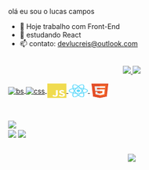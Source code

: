 olá eu sou o lucas campos
- 🔭 Hoje trabalho com Front-End
- 🌱 estudando React
- 📫 contato: devlucreis@outlook.com
<div style="display = inline-block"><br>
<link rel="stylesheet" href="https://cdn.jsdelivr.net/gh/devicons/devicon@v2.15.1/devicon.min.css">
<div align="center" display=inline>
  <a href="https://github.com/tencampos">
  <img height="180em" src="https://github-readme-stats.vercel.app/api?username=tencampos&show_icons=true&theme=dark&include_all_commits=true&count_private=true"/>
  <img height="180em" src="https://github-readme-stats.vercel.app/api/top-langs/?username=tencampos&layout=compact&langs_count=7&theme=dark"/>
</div>
<div style="display: inline_block"><br>

  <img align="center" alt="bs" height="30" width="40" src="https://cdn.jsdelivr.net/gh/devicons/devicon/icons/bootstrap/bootstrap-original.svg" />
  <img align="center" alt="css" height="30" width="40" src="https://cdn.jsdelivr.net/gh/devicons/devicon/icons/css3/css3-original.svg" />
  <img align="center" alt="Js" height="30" width="40" src="https://raw.githubusercontent.com/devicons/devicon/master/icons/javascript/javascript-plain.svg">
  <img align="center" alt="React" height="30" width="40" src="https://raw.githubusercontent.com/devicons/devicon/master/icons/react/react-original.svg">
  <img align="center" alt="HTML" height="30" width="40" src="https://raw.githubusercontent.com/devicons/devicon/master/icons/html5/html5-original.svg">
  </div>
 </div>
  
  ##

<div style="display: inline_block"><br>
<a href="https://www.linkedin.com/in/lucas-campos-reis-alves-381435144/" target"=_blank">
<img src="https://img.shields.io/badge/LinkedIn-0077B5?style=for-the-badge&logo=linkedin&logoColor=white" target="_blank"></a>
<div>
          
<a href="devlucreis@outlook.com" target="_blank">
<img src="https://img.shields.io/badge/Microsoft_Outlook-0078D4?style=for-the-badge&logo=microsoft-outlook&logoColor=white" target="_blank"></a>

<a href="https://www.instagram.com/_lucampos_/" target="_blank">
<img src="https://img.shields.io/badge/Instagram-E4405F?style=for-the-badge&logo=instagram&logoColor=white"></a>
</div>


##
<div> 
 <p align="center">   <img alingn="center" src="https://profile-counter.glitch.me/tencampos/count.svg" /></p>
</div>
